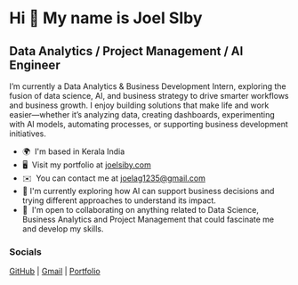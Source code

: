 Hi 👋 My name is Joel SIby
==========================

Data Analytics / Project Management / AI Engineer
--------------------------

I’m currently a Data Analytics & Business Development Intern, exploring the fusion of data science, AI, and business strategy to drive smarter workflows and business growth. I enjoy building solutions that make life and work easier—whether it’s analyzing data, creating dashboards, experimenting with AI models, automating processes, or supporting business development initiatives.

* 🌍  I'm based in Kerala India
* 🖥️  Visit my portfolio at [joelsiby.com](https://www.notion.so/joelsiby/Jo-s-Portfolio-19bd4ab18e388027ac26e4d542d457eb)
* ✉️  You can contact me at [joelag1235@gmail.com](mailto:joelag1235@gmail.com)
* 🧠  I'm currently exploring how AI can support business decisions and trying different approaches to understand its impact.
* 🤝  I'm open to collaborating on anything related to Data Science, Business Analytics and Project Management that could fascinate me and develop my skills.

### Socials

<p align="left">
  <a href="https://www.github.com/joelsiby02" target="_blank" rel="noreferrer">GitHub</a> | 
  <a href="mailto:joelag1235@gmail.com" target="_blank" rel="noreferrer">Gmail</a> | 
  <a href="https://joelsiby.notion.site/Jo-s-Portfolio-19bd4ab18e388027ac26e4d542d457eb" target="_blank" rel="noreferrer">Portfolio</a>
</p>
